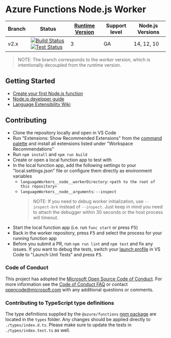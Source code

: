 # Azure Functions Node.js Worker

|Branch|Status|[Runtime Version](https://docs.microsoft.com/azure/azure-functions/functions-versions)|Support level|Node.js Versions|
|---|---|---|---|---|
|v2.x|[![Build Status](https://img.shields.io/azure-devops/build/azfunc/Azure%2520Functions/10/v2.x)](https://azfunc.visualstudio.com/Azure%20Functions/_build/latest?definitionId=10&branchName=v2.x) [![Test Status](https://img.shields.io/azure-devops/tests/azfunc/Azure%2520Functions/99/v2.x?compact_message)](https://azfunc.visualstudio.com/Azure%20Functions/_build/latest?definitionId=99&branchName=v2.x)|3|GA|14, 12, 10|

> NOTE: The branch corresponds to the _worker_ version, which is intentionally decoupled from the _runtime_ version.

## Getting Started

- [Create your first Node.js function](https://docs.microsoft.com/azure/azure-functions/create-first-function-vs-code-node)
- [Node.js developer guide](https://docs.microsoft.com/azure/azure-functions/functions-reference-node)
- [Language Extensibility Wiki](https://github.com/Azure/azure-webjobs-sdk-script/wiki/Language-Extensibility)

## Contributing

- Clone the repository locally and open in VS Code
- Run "Extensions: Show Recommended Extensions" from the [command palette](https://code.visualstudio.com/docs/getstarted/userinterface#_command-palette) and install all extensions listed under "Workspace Recommendations"
- Run `npm install` and `npm run build`
- Create or open a local function app to test with
- In the local function app, add the following settings to your "local.settings.json" file or configure them directly as environment variables
  - `languageWorkers__node__workerDirectory`: `<path to the root of this repository>`
  - `languageWorkers__node__arguments`: `--inspect`
    > NOTE: If you need to debug worker initialization, use `--inspect-brk` instead of `--inspect`. Just keep in mind you need to attach the debugger within 30 seconds or the host process will timeout.
- Start the local function app (i.e. run `func start` or press <kbd>F5</kbd>)
- Back in the worker repository, press <kbd>F5</kbd> and select the process for your running function app
- Before you submit a PR, run `npm run lint` and `npm test` and fix any issues. If you want to debug the tests, switch your [launch profile](https://code.visualstudio.com/docs/editor/debugging) in VS Code to "Launch Unit Tests" and press <kbd>F5</kbd>.


### Code of Conduct

This project has adopted the [Microsoft Open Source Code of Conduct](https://opensource.microsoft.com/codeofconduct/). For more information see the [Code of Conduct FAQ](https://opensource.microsoft.com/codeofconduct/faq/) or contact [opencode@microsoft.com](mailto:opencode@microsoft.com) with any additional questions or comments.

### Contributing to TypeScript type definitions

The type definitions supplied by the `@azure/functions` [npm package](https://www.npmjs.com/package/@azure/functions) are located in the `types` folder. Any changes should be applied directly to `./types/index.d.ts`. Please make sure to update the tests in `./types/index.test.ts` as well.